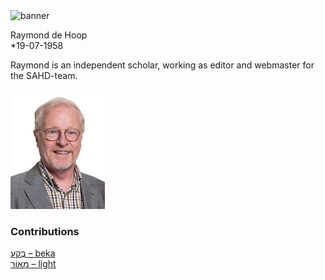 <html><body><img id="banner" src="/sahd/images/banners/banner.png" alt="banner" /></body></html>

Raymond de Hoop  
\*19-07-1958

Raymond is an independent scholar, working as editor and webmaster for the SAHD-team. 

![raymond de hoop](../images/photos/raymond_de_hoop.jpg "Raymond de Hoop")


### Contributions
[בֶּקַע – beka](../words/beka.md)<br>[מָאוֹר – light](../words/light.md)<br>